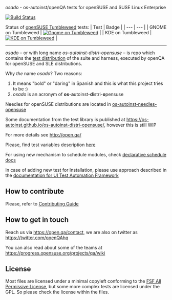 *osado* - os-autoinst/openQA tests for openSUSE and SUSE Linux Enterprise

[![Build Status](https://github.com/os-autoinst/os-autoinst-distri-opensuse/workflows/ci/badge.svg)](https://github.com/os-autoinst/os-autoinst-distri-opensuse/actions)

Status of [openSUSE Tumbleweed](https://get.opensuse.org/tumbleweed/) tests:
| Test | Badge |
| --- | --- |
| GNOME on Tumbleweed | [![Gnome on Tumbleweed](https://openqa.opensuse.org/tests/latest/badge?arch=x86_64&distri=opensuse&flavor=DVD&machine=64bit&test=gnome&version=Tumbleweed&show_build=1)](https://openqa.opensuse.org/tests/latest?&arch=x86_64&distri=opensuse&flavor=DVD&machine=64bit&test=gnome&version=Tumbleweed) |
| KDE on Tumbleweed | [![KDE on Tumbleweed](https://openqa.opensuse.org/tests/latest/badge?arch=x86_64&distri=opensuse&flavor=DVD&machine=64bit&test=kde&version=Tumbleweed&show_build=1)](https://openqa.opensuse.org/tests/latest?arch=x86_64&distri=opensuse&flavor=DVD&machine=64bit&test=kde&version=Tumbleweed) |

---
*osado* – or with long name *os-autoinst-distri-opensuse* – is repo which
contains the [test distribution](https://en.wikipedia.org/wiki/Software_distribution) of the suite and harness, executed by openQA for openSUSE and SLE
distributions.

Why *the* name *osado*? Two reasons:
1. It means "bold" or "daring" in Spanish and this is what this project tries
   to be :)
2. *osado* is an acronym of **os**-**a**utoinst-**d**istri-**o**pensuse

Needles for openSUSE distributions are located in [os-autoinst-needles-opensuse](https://github.com/os-autoinst/os-autoinst-needles-opensuse)

Some documentation from the test library is published at https://os-autoinst.github.io/os-autoinst-distri-opensuse/, however this is still WIP

For more details see http://open.qa/

Please, find test variables description [here](https://github.com/os-autoinst/os-autoinst-distri-opensuse/blob/master/variables.md)

For using new mechanism to schedule modules, check [declarative schedule docs](declarative-schedule-doc.md)

In case of adding new test for Installation, please use approach described in the
[documentation for UI Test Automation Framework](ui-framework-documentation.md)

## How to contribute
Please, refer to [Contributing Guide](https://github.com/os-autoinst/os-autoinst-distri-opensuse/blob/master/CONTRIBUTING.md)

## How to get in touch
Reach us via https://open.qa/contact, we are also on twitter as https://twitter.com/openQAhq

You can also read about some of the teams at https://progress.opensuse.org/projects/qa/wiki

## License

Most files are licensed under a minimal copyleft conforming to the [FSF All
Permissive License](https://spdx.org/licenses/FSFAP.html), but some more
complex tests are licensed under the  GPL. So please check the license within
the files.
